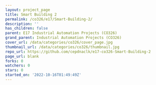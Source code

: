 ```yaml
---
layout: project_page
title: Smart Building 2
permalink: /co326/e17/Smart-Building-2/
description: ''
has_children: false
parent: E17 Industrial Automation Projects (CO326)
grand_parent: Industrial Automation Projects (CO326)
cover_url: /data/categories/co326/cover_page.jpg
thumbnail_url: /data/categories/co326/thumbnail.jpg
repo_url: https://github.com/cepdnaclk/e17-co326-Smart-Building-2
page_url: blank
forks: 0
watchers: 0
stars: 0
started_on: '2022-10-16T01:49:49Z'
---
```


